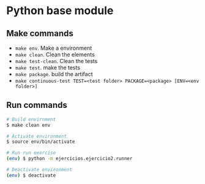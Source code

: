 # Python base module

## Make commands

* `make env`. Make a environment
* `make clean`. Clean the elements 
* `make test-clean`. Clean the tests
* `make test`. make the tests
* `make package`. build the artifact
* `make continuous-test TEST=<test folder> PACKAGE=<package> [ENV=<env folder>]` 

## Run commands

```bash
# Build envirnment
$ make clean env

# Activate environment
$ source env/bin/activate

# Run run exercise
(env) $ python -m ejercicios.ejercicio2.runner

# Deactivate environment
(env) $ deactivate
```


